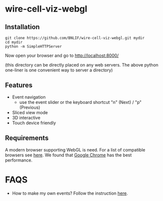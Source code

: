 # wire-cell-viz-webgl

## Installation

    git clone https://github.com/BNLIF/wire-cell-viz-webgl.git mydir
    cd mydir
    python -m SimpleHTTPServer

Now open your browser and go to [http://localhost:8000/](http://localhost:8000/)

(this directory can be directly placed on any web servers. The above python one-liner is one convenient way to server a directory)

## Features

  - Event navigation
    - use the event slider or the keyboard shortcut "n" (Next) / "p" (Previous)
  - Sliced view mode
  - 3D interactive
  - Touch device friendly

## Requirements

A modern browser supporting WebGL is need.
For a list of compatible browsers see [here](http://caniuse.com/#feat=webgl).
We found that [Google Chrome](http://www.google.com/chrome/) has the best performance.

# FAQS

* How to make my own events?
Follow the instruction [here](scripts).
